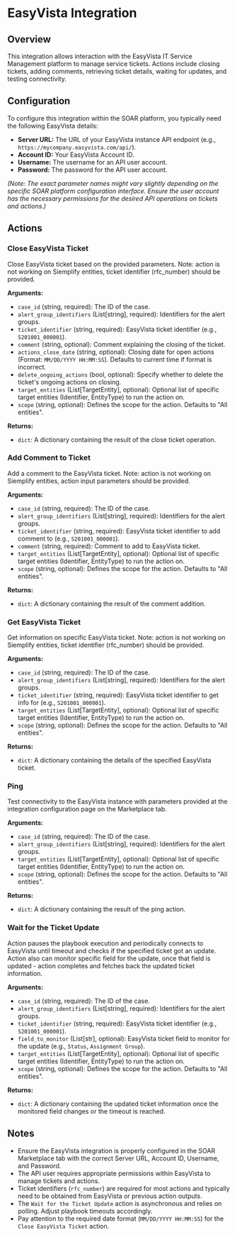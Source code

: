 # EasyVista Integration

## Overview

This integration allows interaction with the EasyVista IT Service Management platform to manage service tickets. Actions include closing tickets, adding comments, retrieving ticket details, waiting for updates, and testing connectivity.

## Configuration

To configure this integration within the SOAR platform, you typically need the following EasyVista details:

*   **Server URL:** The URL of your EasyVista instance API endpoint (e.g., `https://mycompany.easyvista.com/api/`).
*   **Account ID:** Your EasyVista Account ID.
*   **Username:** The username for an API user account.
*   **Password:** The password for the API user account.

*(Note: The exact parameter names might vary slightly depending on the specific SOAR platform configuration interface. Ensure the user account has the necessary permissions for the desired API operations on tickets and actions.)*

## Actions

### Close EasyVista Ticket

Close EasyVista ticket based on the provided parameters. Note: action is not working on Siemplify entities, ticket identifier (rfc_number) should be provided.

**Arguments:**

*   `case_id` (string, required): The ID of the case.
*   `alert_group_identifiers` (List[string], required): Identifiers for the alert groups.
*   `ticket_identifier` (string, required): EasyVista ticket identifier (e.g., `S201001_000001`).
*   `comment` (string, optional): Comment explaining the closing of the ticket.
*   `actions_close_date` (string, optional): Closing date for open actions (Format: `MM/DD/YYYY HH:MM:SS`). Defaults to current time if format is incorrect.
*   `delete_ongoing_actions` (bool, optional): Specify whether to delete the ticket's ongoing actions on closing.
*   `target_entities` (List[TargetEntity], optional): Optional list of specific target entities (Identifier, EntityType) to run the action on.
*   `scope` (string, optional): Defines the scope for the action. Defaults to "All entities".

**Returns:**

*   `dict`: A dictionary containing the result of the close ticket operation.

### Add Comment to Ticket

Add a comment to the EasyVista ticket. Note: action is not working on Siemplify entities, action input parameters should be provided.

**Arguments:**

*   `case_id` (string, required): The ID of the case.
*   `alert_group_identifiers` (List[string], required): Identifiers for the alert groups.
*   `ticket_identifier` (string, required): EasyVista ticket identifier to add comment to (e.g., `S201001_000001`).
*   `comment` (string, required): Comment to add to EasyVista ticket.
*   `target_entities` (List[TargetEntity], optional): Optional list of specific target entities (Identifier, EntityType) to run the action on.
*   `scope` (string, optional): Defines the scope for the action. Defaults to "All entities".

**Returns:**

*   `dict`: A dictionary containing the result of the comment addition.

### Get EasyVista Ticket

Get information on specific EasyVista ticket. Note: action is not working on Siemplify entities, ticket identifier (rfc_number) should be provided.

**Arguments:**

*   `case_id` (string, required): The ID of the case.
*   `alert_group_identifiers` (List[string], required): Identifiers for the alert groups.
*   `ticket_identifier` (string, required): EasyVista ticket identifier to get info for (e.g., `S201001_000001`).
*   `target_entities` (List[TargetEntity], optional): Optional list of specific target entities (Identifier, EntityType) to run the action on.
*   `scope` (string, optional): Defines the scope for the action. Defaults to "All entities".

**Returns:**

*   `dict`: A dictionary containing the details of the specified EasyVista ticket.

### Ping

Test connectivity to the EasyVista instance with parameters provided at the integration configuration page on the Marketplace tab.

**Arguments:**

*   `case_id` (string, required): The ID of the case.
*   `alert_group_identifiers` (List[string], required): Identifiers for the alert groups.
*   `target_entities` (List[TargetEntity], optional): Optional list of specific target entities (Identifier, EntityType) to run the action on.
*   `scope` (string, optional): Defines the scope for the action. Defaults to "All entities".

**Returns:**

*   `dict`: A dictionary containing the result of the ping action.

### Wait for the Ticket Update

Action pauses the playbook execution and periodically connects to EasyVista until timeout and checks if the specified ticket got an update. Action also can monitor specific field for the update, once that field is updated - action completes and fetches back the updated ticket information.

**Arguments:**

*   `case_id` (string, required): The ID of the case.
*   `alert_group_identifiers` (List[string], required): Identifiers for the alert groups.
*   `ticket_identifier` (string, required): EasyVista ticket identifier (e.g., `S201001_000001`).
*   `field_to_monitor` (List[str], optional): EasyVista ticket field to monitor for the update (e.g., `Status`, `Assignment Group`).
*   `target_entities` (List[TargetEntity], optional): Optional list of specific target entities (Identifier, EntityType) to run the action on.
*   `scope` (string, optional): Defines the scope for the action. Defaults to "All entities".

**Returns:**

*   `dict`: A dictionary containing the updated ticket information once the monitored field changes or the timeout is reached.

## Notes

*   Ensure the EasyVista integration is properly configured in the SOAR Marketplace tab with the correct Server URL, Account ID, Username, and Password.
*   The API user requires appropriate permissions within EasyVista to manage tickets and actions.
*   Ticket identifiers (`rfc_number`) are required for most actions and typically need to be obtained from EasyVista or previous action outputs.
*   The `Wait for the Ticket Update` action is asynchronous and relies on polling. Adjust playbook timeouts accordingly.
*   Pay attention to the required date format (`MM/DD/YYYY HH:MM:SS`) for the `Close EasyVista Ticket` action.
